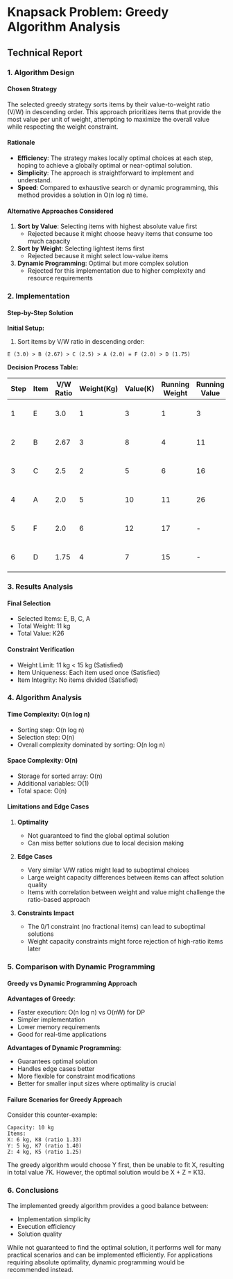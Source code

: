 # Knapsack Problem: Greedy Algorithm Analysis
## Technical Report

### 1. Algorithm Design

#### Chosen Strategy
The selected greedy strategy sorts items by their value-to-weight ratio (V/W) in descending order. This approach prioritizes items that provide the most value per unit of weight, attempting to maximize the overall value while respecting the weight constraint.

#### Rationale
- **Efficiency**: The strategy makes locally optimal choices at each step, hoping to achieve a globally optimal or near-optimal solution.
- **Simplicity**: The approach is straightforward to implement and understand.
- **Speed**: Compared to exhaustive search or dynamic programming, this method provides a solution in O(n log n) time.

#### Alternative Approaches Considered
1. **Sort by Value**: Selecting items with highest absolute value first
   - Rejected because it might choose heavy items that consume too much capacity
2. **Sort by Weight**: Selecting lightest items first
   - Rejected because it might select low-value items
3. **Dynamic Programming**: Optimal but more complex solution
   - Rejected for this implementation due to higher complexity and resource requirements

### 2. Implementation

#### Step-by-Step Solution

**Initial Setup:**
1. Sort items by V/W ratio in descending order:
```
E (3.0) > B (2.67) > C (2.5) > A (2.0) = F (2.0) > D (1.75)
```

**Decision Process Table:**

| Step | Item | V/W Ratio | Weight(Kg) | Value(K) | Running Weight | Running Value | Decision | Reason |
|------|------|-----------|---------|--------|----------------|---------------|-----------|---------|
| 1 | E | 3.0 | 1 | 3 | 1 | 3 | Accept | Fits, highest ratio |
| 2 | B | 2.67 | 3 | 8 | 4 | 11 | Accept | Fits, second highest |
| 3 | C | 2.5 | 2 | 5 | 6 | 16 | Accept | Fits, third highest |
| 4 | A | 2.0 | 5 | 10 | 11 | 26 | Accept | Fits within limit |
| 5 | F | 2.0 | 6 | 12 | 17 | - | Reject | Exceeds weight limit |
| 6 | D | 1.75 | 4 | 7 | 15 | - | Reject | Exceeds weight limit |

### 3. Results Analysis

#### Final Selection
- Selected Items: E, B, C, A
- Total Weight: 11 kg
- Total Value: K26

#### Constraint Verification
- Weight Limit: 11 kg < 15 kg (Satisfied)
- Item Uniqueness: Each item used once (Satisfied)
- Item Integrity: No items divided (Satisfied)

### 4. Algorithm Analysis

#### Time Complexity: O(n log n)
- Sorting step: O(n log n)
- Selection step: O(n)
- Overall complexity dominated by sorting: O(n log n)

#### Space Complexity: O(n)
- Storage for sorted array: O(n)
- Additional variables: O(1)
- Total space: O(n)

#### Limitations and Edge Cases

1. **Optimality**
   - Not guaranteed to find the global optimal solution
   - Can miss better solutions due to local decision making

2. **Edge Cases**
   - Very similar V/W ratios might lead to suboptimal choices
   - Large weight capacity differences between items can affect solution quality
   - Items with correlation between weight and value might challenge the ratio-based approach

3. **Constraints Impact**
   - The 0/1 constraint (no fractional items) can lead to suboptimal solutions
   - Weight capacity constraints might force rejection of high-ratio items later

### 5. Comparison with Dynamic Programming

#### Greedy vs Dynamic Programming Approach

**Advantages of Greedy**:
- Faster execution: O(n log n) vs O(nW) for DP
- Simpler implementation
- Lower memory requirements
- Good for real-time applications

**Advantages of Dynamic Programming**:
- Guarantees optimal solution
- Handles edge cases better
- More flexible for constraint modifications
- Better for smaller input sizes where optimality is crucial

#### Failure Scenarios for Greedy Approach

Consider this counter-example:
```
Capacity: 10 kg
Items: 
X: 6 kg, K8 (ratio 1.33)
Y: 5 kg, K7 (ratio 1.40)
Z: 4 kg, K5 (ratio 1.25)
```

The greedy algorithm would choose Y first, then be unable to fit X, resulting in total value 7K. However, the optimal solution would be X + Z = K13.

### 6. Conclusions

The implemented greedy algorithm provides a good balance between:
- Implementation simplicity
- Execution efficiency
- Solution quality

While not guaranteed to find the optimal solution, it performs well for many practical scenarios and can be implemented efficiently. For applications requiring absolute optimality, dynamic programming would be recommended instead.

